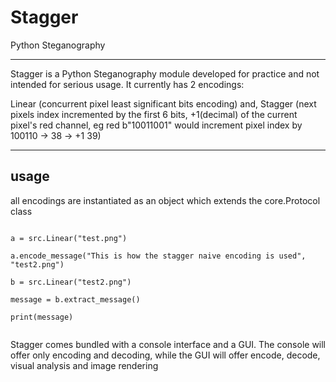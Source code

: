 # Stagger
Python Steganography

-----

Stagger is a Python Steganography module developed for practice and not intended for serious usage. It currently has 2 encodings: 

Linear (concurrent pixel least significant bits encoding) and, 
Stagger (next pixels index incremented by the first 6 bits, +1(decimal) of the current pixel's red channel, eg red b"10011001" would increment pixel index by 100110 -> 38 -> +1 39)

----


## usage

all encodings are instantiated as an object which extends the core.Protocol class

~~~

a = src.Linear("test.png")

a.encode_message("This is how the stagger naive encoding is used", "test2.png")

b = src.Linear("test2.png")

message = b.extract_message()

print(message)


~~~~

Stagger comes bundled with a console interface and a GUI. The console will offer only encoding and decoding, while the GUI will offer encode, decode, visual analysis and image rendering

